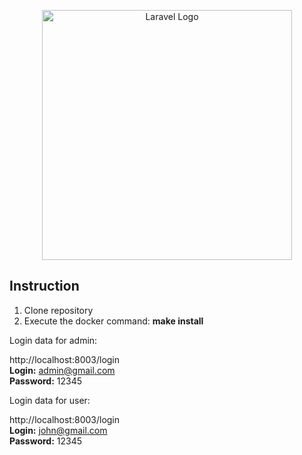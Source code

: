 <p align="center"><a href="https://laravel.com" target="_blank"><img src="https://raw.githubusercontent.com/laravel/art/master/logo-lockup/5%20SVG/2%20CMYK/1%20Full%20Color/laravel-logolockup-cmyk-red.svg" width="400" alt="Laravel Logo"></a></p>

## Instruction

1. Clone repository
2. Execute the docker command: **make install**

Login data for admin:

http://localhost:8003/login <br/>
**Login:** admin@gmail.com <br/>
**Password:** 12345

Login data for user:

http://localhost:8003/login <br/>
**Login:** john@gmail.com <br/>
**Password:** 12345